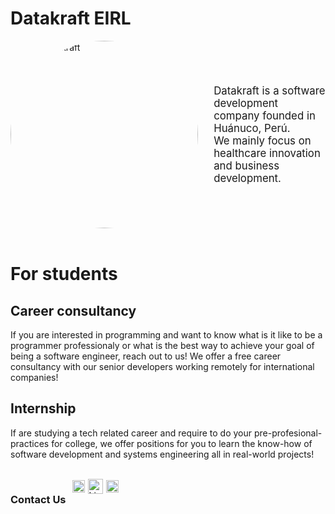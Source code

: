 # Datakraft EIRL

<div style="display: flex; flex-direction: row;">
  <div style="min-width: 300px;">
    <img
      src="https://scontent.flim13-1.fna.fbcdn.net/v/t39.30808-6/289566930_5293344520711060_5462325532411884216_n.jpg?_nc_cat=105&ccb=1-7&_nc_sid=09cbfe&_nc_eui2=AeH4XjRj5w58Rs1C8HHzqJ_l1l0ZTvOq2cnWXRlO86rZycyPNUXY7zuyTilPxuRwjIYIWjapSuy2ESj_qZ2ANFdM&_nc_ohc=h3HfzovjDu0AX9HznrA&_nc_ht=scontent.flim13-1.fna&oh=00_AfCw-0CLIRcbM2QZX-KJGjYEalgF2q0jpRhviJj9eGjZsw&oe=637ACE66"
      width="300" height="300" style="border-radius: 50%;"
      alt="logo Datakraft">
  </div>
  <div style="flex-grow: 1; display: flex; align-items: center; padding-left: 5%; font-size: 1.2em;">
      Datakraft is a software development company founded in Huánuco, Perú.
      <br/>
      We mainly focus on healthcare innovation and business development.
  </div>
</div>

<br/>

# For students

## Career consultancy

If you are interested in programming and want to know what is it like to be a programmer professionaly or what is the best way to achieve your goal of being a software engineer, reach out to us! We offer a free career consultancy with our senior developers working remotely for international companies!

## Internship

If are studying a tech related career and require to do your pre-profesional-practices for college, we offer positions for you to learn the know-how of software development and systems engineering all in real-world projects!

<br/>
<div style="display: flex; gap: 10px;">
  <h3>Contact Us</h3>
  <div style="display: flex; gap: 5px; padding-top: 2px;">
    <a href="https://www.facebook.com/DatakraftHco">
      <img
        src="https://www.facebook.com/images/fb_icon_325x325.png"
        width="20" height="20"
        alt="Facebook Icon">
    </a>
    <a href="https://www.linkedin.com/company/datakraft-eirl/">
      <img
        src="https://static-exp1.licdn.com/sc/h/akt4ae504epesldzj74dzred8"
        width="24" height="24" style="margin-top: -1.5px"
        alt="Linkedin Icon">
    </a>
    <a href="https://www.facebook.com/DatakraftHco">
      <img
        src="https://web.whatsapp.com/img/favicon_94e99ab189284094867d2e1220e42e9f.png"
        width="20" height="20"
        alt="Facebook Icon">
    </a>

  </div>
</div>
